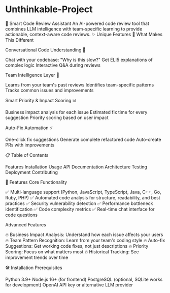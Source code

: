 # Unthinkable-Project
🚀 Smart Code Review Assistant
An AI-powered code review tool that combines LLM intelligence with team-specific learning to provide actionable, context-aware code reviews.
✨ Unique Features
🎯 What Makes This Different

Conversational Code Understanding 💬

Chat with your codebase: "Why is this slow?"
Get ELI5 explanations of complex logic
Interactive Q&A during reviews


Team Intelligence Layer 🧠

Learns from your team's past reviews
Identifies team-specific patterns
Tracks common issues and improvements


Smart Priority & Impact Scoring 📊

Business impact analysis for each issue
Estimated fix time for every suggestion
Priority scoring based on user impact


Auto-Fix Automation ⚡

One-click fix suggestions
Generate complete refactored code
Auto-create PRs with improvements

📋 Table of Contents

Features
Installation
Usage
API Documentation
Architecture
Testing
Deployment
Contributing

🎯 Features
Core Functionality

✅ Multi-language support (Python, JavaScript, TypeScript, Java, C++, Go, Ruby, PHP)
✅ Automated code analysis for structure, readability, and best practices
✅ Security vulnerability detection
✅ Performance bottleneck identification
✅ Code complexity metrics
✅ Real-time chat interface for code questions

Advanced Features

🔥 Business Impact Analysis: Understand how each issue affects your users
🔥 Team Pattern Recognition: Learn from your team's coding style
🔥 Auto-fix Suggestions: Get working code fixes, not just descriptions
🔥 Priority Scoring: Focus on what matters most
🔥 Historical Tracking: See improvement trends over time

🛠️ Installation
Prerequisites

Python 3.9+
Node.js 16+ (for frontend)
PostgreSQL (optional, SQLite works for development)
OpenAI API key or alternative LLM provider
